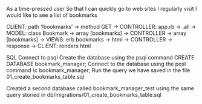 
As a time-pressed user
So that I can quickly go to web sites I regularly visit
I would like to see a list of bookmarks


CLIENT: path ‘/bookmarks’  -> method GET -> CONTROLLER: app.rb  -> .all -> MODEL: class Bookmark -> array [bookmarks] -> CONTROLLER -> array [bookmarks] -> VIEWS: erb bookmarks -> html -> CONTROLLER -> response -> CLIENT: renders html

SQL
Connect to psql
Create the database using the psql command CREATE DATABASE bookmark_manager;
Connect to the database using the pqsl command \c bookmark_manager;
Run the query we have saved in the file 01_create_bookmarks_table.sql

Created a second database called bookmark_manager_test using the same query storied in db/migrations/01_create_bookmarks_table.sql
